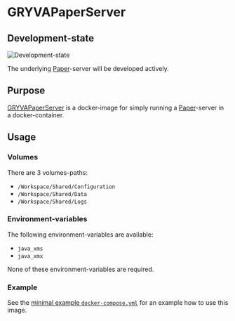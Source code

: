 # GRYVAPaperServer

## Development-state

![Development-state](https://img.shields.io/badge/development--state-maintenance%20updates%20only-green)

The underlying [Paper](https://papermc.io)-server will be developed actively.

## Purpose

[GRYVAPaperServer](https://projects.aniondev.de/PublicProjects/GRYVAImages/GRYVAPaperServer) is a docker-image for simply running a [Paper](https://papermc.io)-server in a docker-container.

## Usage

### Volumes

There are 3 volumes-paths:

- `/Workspace/Shared/Configuration`
- `/Workspace/Shared/Data`
- `/Workspace/Shared/Logs`

### Environment-variables

The following environment-variables are available:

- `java_xms`
- `java_xmx`

None of these environment-variables are required.

### Example

See the [minimal example `docker-compose.yml`](https://projects.aniondev.de/PublicProjects/GRYVAImages/GRYVAPaperServer/-/blob/main/GRYVAPaperServer/Other/Examples/MinimalDockerComposeFile/docker-compose.yml) for an example how to use this image.
